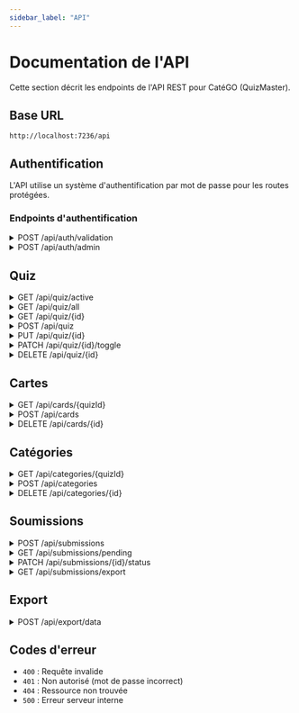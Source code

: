 ```yaml
---
sidebar_label: "API"
---
```


# Documentation de l'API

Cette section décrit les endpoints de l'API REST pour CatéGO (QuizMaster).

## Base URL

```
http://localhost:7236/api
```

## Authentification

L'API utilise un système d'authentification par mot de passe pour les routes protégées.

### Endpoints d'authentification

<details>
<summary>POST /api/auth/validation</summary>

Authentification pour l'accès à l'interface de validation.

**Paramètres :**
```json
{
  "password": "validation123"
}
```

**Réponse :**
```json
{
  "success": true,
  "message": "Accès validation autorisé"
}
```
</details>

<details>
<summary>POST /api/auth/admin</summary>

Authentification pour l'accès à l'interface d'administration.

**Paramètres :**
```json
{
  "password": "admin123"
}
```

**Réponse :**
```json
{
  "success": true,
  "message": "Accès admin autorisé"
}
```
</details>

## Quiz

<details>
<summary>GET /api/quiz/active</summary>

Récupère tous les quiz actifs.

**Réponse :**
```json
{
  "quizzes": [
    {
      "id": 1,
      "name": "Quiz Fruits et Légumes",
      "description": "Associez chaque aliment à sa catégorie correcte.",
      "isActive": 1,
      "created_at": "2024-01-01T00:00:00.000Z"
    }
  ]
}
```
</details>

<details>
<summary>GET /api/quiz/all</summary>

Récupère tous les quiz (pour l'administration).

**Réponse :**
```json
{
  "quizzes": [
    {
      "id": 1,
      "name": "Quiz Fruits et Légumes",
      "description": "Associez chaque aliment à sa catégorie correcte.",
      "isActive": 1,
      "created_at": "2024-01-01T00:00:00.000Z"
    }
  ]
}
```
</details>

<details>
<summary>GET /api/quiz/{id}</summary>

Récupère un quiz spécifique avec ses cartes et catégories.

**Réponse :**
```json
{
  "quiz": {
    "id": 1,
    "name": "Quiz Fruits et Légumes",
    "description": "Associez chaque aliment à sa catégorie correcte.",
    "isActive": 1,
    "created_at": "2024-01-01T00:00:00.000Z"
  },
  "cards": [
    {
      "id": 1,
      "text_description": "Orange",
      "quiz_id": 1,
      "created_at": "2024-01-01T00:00:00.000Z"
    }
  ],
  "categories": [
    {
      "id": 1,
      "name": "Fruit",
      "quiz_id": 1,
      "created_at": "2024-01-01T00:00:00.000Z"
    }
  ]
}
```
</details>

<details>
<summary>POST /api/quiz</summary>

Crée un nouveau quiz.

**Paramètres :**
```json
{
  "name": "Nouveau Quiz",
  "description": "Description du quiz",
  "isActive": true
}
```

**Réponse :**
```json
{
  "id": 3,
  "name": "Nouveau Quiz",
  "description": "Description du quiz",
  "isActive": true
}
```
</details>

<details>
<summary>PUT /api/quiz/{id}</summary>

Met à jour un quiz existant.

**Paramètres :**
```json
{
  "name": "Quiz Modifié",
  "description": "Nouvelle description",
  "isActive": false
}
```

**Réponse :**
```json
{
  "id": 1,
  "name": "Quiz Modifié",
  "description": "Nouvelle description",
  "isActive": false
}
```
</details>

<details>
<summary>PATCH /api/quiz/{id}/toggle</summary>

Active/désactive un quiz.

**Réponse :**
```json
{
  "id": 1,
  "name": "Quiz Fruits et Légumes",
  "description": "Associez chaque aliment à sa catégorie correcte.",
  "isActive": 0,
  "created_at": "2024-01-01T00:00:00.000Z"
}
```
</details>

<details>
<summary>DELETE /api/quiz/{id}</summary>

Supprime un quiz et toutes ses données associées.

**Réponse :**
```json
{
  "message": "Quiz deleted successfully"
}
```
</details>

## Cartes

<details>
<summary>GET /api/cards/{quizId}</summary>

Récupère toutes les cartes d'un quiz.

**Réponse :**
```json
[
  {
    "id": 1,
    "text_description": "Orange",
    "quiz_id": 1,
    "created_at": "2024-01-01T00:00:00.000Z"
  }
]
```
</details>

<details>
<summary>POST /api/cards</summary>

Crée une nouvelle carte.

**Paramètres :**
```json
{
  "text_description": "Nouvelle carte",
  "quiz_id": 1
}
```

**Réponse :**
```json
{
  "id": 7,
  "text_description": "Nouvelle carte",
  "quiz_id": 1
}
```
</details>

<details>
<summary>DELETE /api/cards/{id}</summary>

Supprime une carte.

**Réponse :**
```json
{
  "message": "Card deleted successfully"
}
```
</details>

## Catégories

<details>
<summary>GET /api/categories/{quizId}</summary>

Récupère toutes les catégories d'un quiz.

**Réponse :**
```json
[
  {
    "id": 1,
    "name": "Fruit",
    "quiz_id": 1,
    "created_at": "2024-01-01T00:00:00.000Z"
  }
]
```
</details>

<details>
<summary>POST /api/categories</summary>

Crée une nouvelle catégorie.

**Paramètres :**
```json
{
  "name": "Nouvelle catégorie",
  "quiz_id": 1
}
```

**Réponse :**
```json
{
  "id": 3,
  "name": "Nouvelle catégorie",
  "quiz_id": 1
}
```
</details>

<details>
<summary>DELETE /api/categories/{id}</summary>

Supprime une catégorie.

**Réponse :**
```json
{
  "message": "Category deleted successfully"
}
```
</details>

## Soumissions

<details>
<summary>POST /api/submissions</summary>

Crée une nouvelle soumission.

**Paramètres :**
```json
{
  "user_name": "John Doe",
  "card_id": 1,
  "category_id": 1
}
```

**Réponse :**
```json
{
  "id": 1,
  "user_name": "John Doe",
  "card_id": 1,
  "category_id": 1,
  "status": "pending"
}
```
</details>

<details>
<summary>GET /api/submissions/pending</summary>

Récupère toutes les soumissions en attente de validation.

**Réponse :**
```json
{
  "submissions": {
    "Fruit": [
      {
        "id": 1,
        "user_name": "John Doe",
        "timestamp": "2024-01-01T00:00:00.000Z",
        "status": "pending",
        "card_description": "Orange",
        "category_name": "Fruit",
        "category_id": 1
      }
    ]
  }
}
```
</details>

<details>
<summary>PATCH /api/submissions/{id}/status</summary>

Met à jour le statut d'une soumission.

**Paramètres :**
```json
{
  "status": "approved"
}
```

**Réponse :**
```json
{
  "id": 1,
  "status": "approved"
}
```
</details>

<details>
<summary>GET /api/submissions/export</summary>

Récupère les soumissions pour export.

**Paramètres de requête :**
- `quiz_id` (optionnel) : ID du quiz ou "all"
- `status` (optionnel) : "approved" pour filtrer

**Réponse :**
```json
{
  "submissions": [
    {
      "id": 1,
      "user_name": "John Doe",
      "timestamp": "2024-01-01T00:00:00.000Z",
      "status": "approved",
      "card_description": "Orange",
      "category_name": "Fruit",
      "quiz_name": "Quiz Fruits et Légumes"
    }
  ]
}
```
</details>

## Export

<details>
<summary>POST /api/export/data</summary>

Exporte les données dans différents formats.

**Paramètres :**
```json
{
  "format": "csv",
  "quiz_id": "all",
  "status": "approved"
}
```

**Formats supportés :**
- `json` : Fichier JSON
- `csv` : Fichier CSV
- `xlsx` : Fichier Excel
- `sqlite` : Base de données SQLite

**Réponse :** Fichier téléchargé selon le format demandé
</details>

## Codes d'erreur

- `400` : Requête invalide
- `401` : Non autorisé (mot de passe incorrect)
- `404` : Ressource non trouvée
- `500` : Erreur serveur interne
